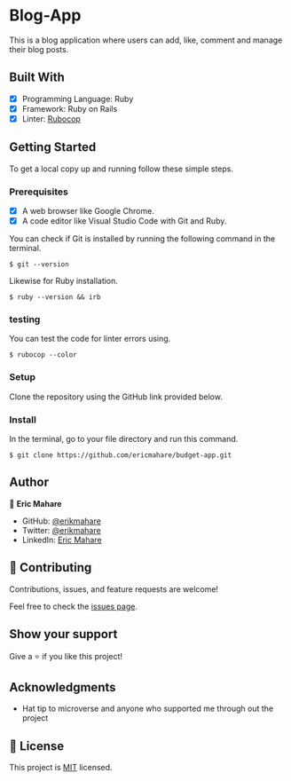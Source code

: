 # Blog-App
This is a blog application where users can add, like, comment and manage their blog posts.
## Built With

- [x] Programming Language: Ruby
- [x] Framework: Ruby on Rails
- [x] Linter: [Rubocop](https://rubocop.org/)

## Getting Started

To get a local copy up and running follow these simple steps.

### Prerequisites

- [x] A web browser like Google Chrome.
- [x] A code editor like Visual Studio Code with Git and Ruby.

You can check if Git is installed by running the following command in the terminal.
```
$ git --version
```

Likewise for Ruby installation.
```
$ ruby --version && irb
```
### testing 

You can test the code for linter errors using.
```
$ rubocop --color
```
### Setup

Clone the repository using the GitHub link provided below.

### Install

In the terminal, go to your file directory and run this command.

```
$ git clone https://github.com/ericmahare/budget-app.git

```
## Author

👤 **Eric Mahare**

- GitHub: [@erikmahare](https://github.com/ericmahare) 
- Twitter: [@erikmahare](https://twitter.com/erikmahare) 
- LinkedIn: [Eric Mahare](https://www.linkedin.com/in/eric-mahare-358944183/) 


## 🤝 Contributing

Contributions, issues, and feature requests are welcome!

Feel free to check the [issues page](../../issues/).

## Show your support

Give a ⭐️ if you like this project!

## Acknowledgments

- Hat tip to microverse and anyone who supported me through out the project

## 📝 License

This project is [MIT](./MIT.md) licensed.